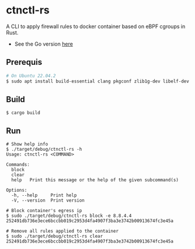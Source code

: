 # ctnctl-rs
A CLI to apply firewall rules to docker container based on eBPF cgroups in Rust. 
- See the Go version [here](https://github.com/ZhengjunHUO/ctnctl)

## Prerequis
```sh
# On Ubuntu 22.04.2
$ sudo apt install build-essential clang pkgconf zlib1g-dev libelf-dev libbpfcc libbpfcc-dev llvm-dev systemtap-sdt-dev gcc-multilib
```
## Build
```
$ cargo build
```

## Run
```
# Show help info
$ ./target/debug/ctnctl-rs -h
Usage: ctnctl-rs <COMMAND>

Commands:
  block  
  clear  
  help   Print this message or the help of the given subcommand(s)

Options:
  -h, --help     Print help
  -V, --version  Print version

# Block container's egress ip
$ sudo ./target/debug/ctnctl-rs block -e 8.8.4.4 252491db736e3ece6bccbb019c2953d4fa4907f3ba3e3742b00913674fc3e45a

# Remove all rules applied to the container
$ sudo ./target/debug/ctnctl-rs clear 252491db736e3ece6bccbb019c2953d4fa4907f3ba3e3742b00913674fc3e45a
```
